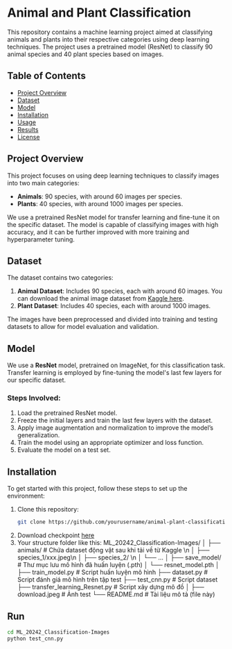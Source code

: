 # Animal and Plant Classification

This repository contains a machine learning project aimed at classifying animals and plants into their respective categories using deep learning techniques. The project uses a pretrained model (ResNet) to classify 90 animal species and 40 plant species based on images.

## Table of Contents
- [Project Overview](#project-overview)
- [Dataset](#dataset)
- [Model](#model)
- [Installation](#installation)
- [Usage](#usage)
- [Results](#results)
- [License](#license)

## Project Overview

This project focuses on using deep learning techniques to classify images into two main categories:
- **Animals**: 90 species, with around 60 images per species.
- **Plants**: 40 species, with around 1000 images per species.

We use a pretrained ResNet model for transfer learning and fine-tune it on the specific dataset. The model is capable of classifying images with high accuracy, and it can be further improved with more training and hyperparameter tuning.

## Dataset

The dataset contains two categories:
1. **Animal Dataset**: Includes 90 species, each with around 60 images. You can download the animal image dataset from [Kaggle here](https://www.kaggle.com/datasets/iamsouravbanerjee/animal-image-dataset-90-different-animals?fbclid=IwZXh0bgNhZW0CMTEAAR0ySIR54WfGRIcGmXChwsUK6ubh56x2AfwhbR0G_OCybZ2Nwu62LsyQopo_aem_JZBy9FKiNqLniZFTuOjRHg).
2. **Plant Dataset**: Includes 40 species, each with around 1000 images.

The images have been preprocessed and divided into training and testing datasets to allow for model evaluation and validation.


## Model

We use a **ResNet** model, pretrained on ImageNet, for this classification task. Transfer learning is employed by fine-tuning the model's last few layers for our specific dataset.

### Steps Involved:
1. Load the pretrained ResNet model.
2. Freeze the initial layers and train the last few layers with the dataset.
3. Apply image augmentation and normalization to improve the model’s generalization.
4. Train the model using an appropriate optimizer and loss function.
5. Evaluate the model on a test set.

## Installation

To get started with this project, follow these steps to set up the environment:

1. Clone this repository:
   ```bash
   git clone https://github.com/yourusername/animal-plant-classification.git](https://github.com/ThanhhnanT/ML_20242_Classification-Images.git
2. Download checkpoint [here](https://drive.google.com/drive/folders/1gJBBemxc0vCnqhe69FtZ4jUpNTWXLXPT?usp=sharing)
3. Your structure folder like this: 
      ML_20242_Classification-Images/
   │
   ├── animals/                  # Chứa dataset động vật sau khi tải về từ Kaggle \n
   │   ├── species_1/xxx.jpeg\n
   │   ├── species_2/ \n
   │   └── ...
   │
   ├── save_model/              # Thư mục lưu mô hình đã huấn luyện (.pth)
   │   └── resnet_model.pth
   │
   ├── train_model.py                           # Script huấn luyện mô hình
   ├── dataset.py                               # Script đánh giá mô hình trên tập test
   ├── test_cnn.py                              # Script dataset
   ├── transfer_learning_Resnet.py              # Script xây dựng mô đồ
   │
   ├── download.jpeg                                # Ảnh test
   └── README.md                                # Tài liệu mô tả (file này)

## Run
   ```bash
   cd ML_20242_Classification-Images
   python test_cnn.py
